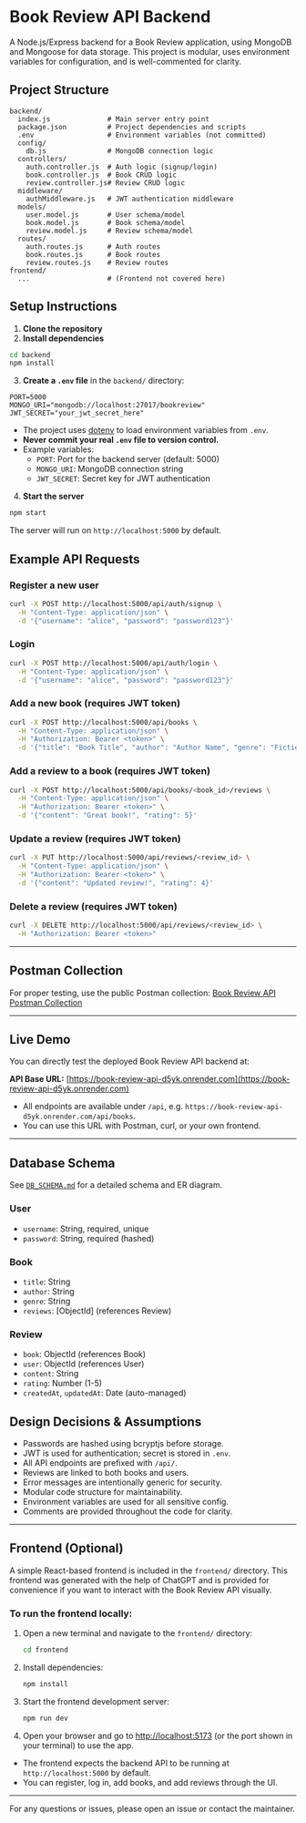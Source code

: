 # Book Review API Backend

A Node.js/Express backend for a Book Review application, using MongoDB and Mongoose for data storage. This project is modular, uses environment variables for configuration, and is well-commented for clarity.

## Project Structure

```
backend/
  index.js              # Main server entry point
  package.json          # Project dependencies and scripts
  .env                  # Environment variables (not committed)
  config/
    db.js               # MongoDB connection logic
  controllers/
    auth.controller.js  # Auth logic (signup/login)
    book.controller.js  # Book CRUD logic
    review.controller.js# Review CRUD logic
  middleware/
    authMiddleware.js   # JWT authentication middleware
  models/
    user.model.js       # User schema/model
    book.model.js       # Book schema/model
    review.model.js     # Review schema/model
  routes/
    auth.routes.js      # Auth routes
    book.routes.js      # Book routes
    review.routes.js    # Review routes
frontend/
  ...                   # (Frontend not covered here)
```

## Setup Instructions

1. **Clone the repository**
2. **Install dependencies**

```bash
cd backend
npm install
```

3. **Create a `.env` file** in the `backend/` directory:

```
PORT=5000
MONGO_URI="mongodb://localhost:27017/bookreview"
JWT_SECRET="your_jwt_secret_here"
```

- The project uses [dotenv](https://www.npmjs.com/package/dotenv) to load environment variables from `.env`.
- **Never commit your real `.env` file to version control.**
- Example variables:
  - `PORT`: Port for the backend server (default: 5000)
  - `MONGO_URI`: MongoDB connection string
  - `JWT_SECRET`: Secret key for JWT authentication

4. **Start the server**

```bash
npm start
```

The server will run on `http://localhost:5000` by default.

## Example API Requests

### Register a new user

```bash
curl -X POST http://localhost:5000/api/auth/signup \
  -H "Content-Type: application/json" \
  -d '{"username": "alice", "password": "password123"}'
```

### Login

```bash
curl -X POST http://localhost:5000/api/auth/login \
  -H "Content-Type: application/json" \
  -d '{"username": "alice", "password": "password123"}'
```

### Add a new book (requires JWT token)

```bash
curl -X POST http://localhost:5000/api/books \
  -H "Content-Type: application/json" \
  -H "Authorization: Bearer <token>" \
  -d '{"title": "Book Title", "author": "Author Name", "genre": "Fiction"}'
```

### Add a review to a book (requires JWT token)

```bash
curl -X POST http://localhost:5000/api/books/<book_id>/reviews \
  -H "Content-Type: application/json" \
  -H "Authorization: Bearer <token>" \
  -d '{"content": "Great book!", "rating": 5}'
```

### Update a review (requires JWT token)

```bash
curl -X PUT http://localhost:5000/api/reviews/<review_id> \
  -H "Content-Type: application/json" \
  -H "Authorization: Bearer <token>" \
  -d '{"content": "Updated review!", "rating": 4}'
```

### Delete a review (requires JWT token)

```bash
curl -X DELETE http://localhost:5000/api/reviews/<review_id> \
  -H "Authorization: Bearer <token>"
```

---

## Postman Collection

For proper testing, use the public Postman collection:
[Book Review API Postman Collection](https://www.postman.com/research-geoscientist-16890172/workspace/public/collection/34171321-1b2a597e-9d48-415f-8b83-9bf09cee145d?action=share&creator=34171321)

---

## Live Demo

You can directly test the deployed Book Review API backend at:

**API Base URL:** [https://book-review-api-d5yk.onrender.com](https://book-review-api-d5yk.onrender.com)

- All endpoints are available under `/api`, e.g. `https://book-review-api-d5yk.onrender.com/api/books`.
- You can use this URL with Postman, curl, or your own frontend.

---

## Database Schema

See [`DB_SCHEMA.md`](./DB_SCHEMA.md) for a detailed schema and ER diagram.

### User

- `username`: String, required, unique
- `password`: String, required (hashed)

### Book

- `title`: String
- `author`: String
- `genre`: String
- `reviews`: [ObjectId] (references Review)

### Review

- `book`: ObjectId (references Book)
- `user`: ObjectId (references User)
- `content`: String
- `rating`: Number (1-5)
- `createdAt`, `updatedAt`: Date (auto-managed)

## Design Decisions & Assumptions

- Passwords are hashed using bcryptjs before storage.
- JWT is used for authentication; secret is stored in `.env`.
- All API endpoints are prefixed with `/api/`.
- Reviews are linked to both books and users.
- Error messages are intentionally generic for security.
- Modular code structure for maintainability.
- Environment variables are used for all sensitive config.
- Comments are provided throughout the code for clarity.

---

## Frontend (Optional)

A simple React-based frontend is included in the `frontend/` directory. This frontend was generated with the help of ChatGPT and is provided for convenience if you want to interact with the Book Review API visually.

### To run the frontend locally:

1. Open a new terminal and navigate to the `frontend/` directory:

   ```bash
   cd frontend
   ```

2. Install dependencies:

   ```bash
   npm install
   ```

3. Start the frontend development server:

   ```bash
   npm run dev
   ```

4. Open your browser and go to [http://localhost:5173](http://localhost:5173) (or the port shown in your terminal) to use the app.

- The frontend expects the backend API to be running at `http://localhost:5000` by default.
- You can register, log in, add books, and add reviews through the UI.

---

For any questions or issues, please open an issue or contact the maintainer.
